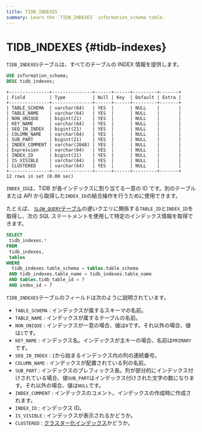 ```yaml
---
title: TIDB_INDEXES
summary: Learn the `TIDB_INDEXES` information_schema table.
---
```


# TIDB_INDEXES {#tidb-indexes}

`TIDB_INDEXES`テーブルは、すべてのテーブルの INDEX 情報を提供します。

```sql
USE information_schema;
DESC tidb_indexes;
```

    +---------------+---------------+------+------+---------+-------+
    | Field         | Type          | Null | Key  | Default | Extra |
    +---------------+---------------+------+------+---------+-------+
    | TABLE_SCHEMA  | varchar(64)   | YES  |      | NULL    |       |
    | TABLE_NAME    | varchar(64)   | YES  |      | NULL    |       |
    | NON_UNIQUE    | bigint(21)    | YES  |      | NULL    |       |
    | KEY_NAME      | varchar(64)   | YES  |      | NULL    |       |
    | SEQ_IN_INDEX  | bigint(21)    | YES  |      | NULL    |       |
    | COLUMN_NAME   | varchar(64)   | YES  |      | NULL    |       |
    | SUB_PART      | bigint(21)    | YES  |      | NULL    |       |
    | INDEX_COMMENT | varchar(2048) | YES  |      | NULL    |       |
    | Expression    | varchar(64)   | YES  |      | NULL    |       |
    | INDEX_ID      | bigint(21)    | YES  |      | NULL    |       |
    | IS_VISIBLE    | varchar(64)   | YES  |      | NULL    |       |
    | CLUSTERED     | varchar(64)   | YES  |      | NULL    |       |
    +---------------+---------------+------+------+---------+-------+
    12 rows in set (0.00 sec)

`INDEX_ID`は、TiDB が各インデックスに割り当てる一意の ID です。別のテーブルまたは API から取得した`INDEX_ID`の結合操作を行うために使用できます。

たとえば、 [`SLOW_QUERY`テーブル](/information-schema/information-schema-slow-query.md)の遅いクエリに関係する`TABLE_ID`と`INDEX_ID`を取得し、次の SQL ステートメントを使用して特定のインデックス情報を取得できます。

```sql
SELECT
 tidb_indexes.*
FROM
 tidb_indexes,
 tables
WHERE
  tidb_indexes.table_schema = tables.table_schema
 AND tidb_indexes.table_name = tidb_indexes.table_name
 AND tables.tidb_table_id = ?
 AND index_id = ?
```

`TIDB_INDEXES`テーブルのフィールドは次のように説明されています。

-   `TABLE_SCHEMA` : インデックスが属するスキーマの名前。
-   `TABLE_NAME` : インデックスが属するテーブルの名前。
-   `NON_UNIQUE` : インデックスが一意の場合、値は`0`です。それ以外の場合、値は`1`です。
-   `KEY_NAME` : インデックス名。インデックスが主キーの場合、名前は`PRIMARY`です。
-   `SEQ_IN_INDEX` : `1`から始まるインデックス内の列の連続番号。
-   `COLUMN_NAME` : インデックスが配置されている列の名前。
-   `SUB_PART` : インデックスのプレフィックス長。列が部分的にインデックス付けされている場合、値`SUB_PART`はインデックス付けされた文字の数になります。それ以外の場合、値は`NULL`です。
-   `INDEX_COMMENT` : インデックスのコメント。インデックスの作成時に作成されます。
-   `INDEX_ID` : インデックス ID。
-   `IS_VISIBLE` : インデックスが表示されるかどうか。
-   `CLUSTERED` : [クラスター化インデックス](/clustered-indexes.md)かどうか。
